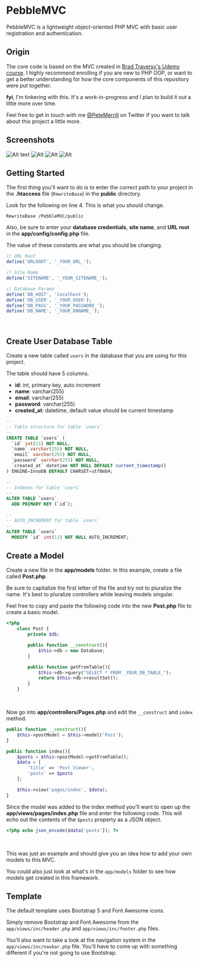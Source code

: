 # PebbleMVC
PebbleMVC is a lightweight object-oriented PHP MVC with basic user registration and authentication.
<br/>

## Origin
The core code is based on the MVC created in [Brad Traversy's Udemy course](https://www.udemy.com/course/object-oriented-php-mvc/). I highly recommend enrolling if you are new to PHP OOP, or want to get a better understanding for how the core components of this repository were put together.
<br/>

**fyi**, I'm tinkering with this. It's a work-in-progress and I plan to build it out a little more over time.
<br/>

Feel free to get in touch with me [@PeteMerrill](https://twitter.com/petemerrill) on Twitter if you want to talk about this project a little more.
<br/>

## Screenshots
![Alt text](https://i.ibb.co/B4Yx4Zw/Screenshot-2021-03-14-Pebble-MVC-3.png)
![Alt](https://i.ibb.co/hLwDkCy/Screenshot-2021-03-14-Pebble-MVC-2.png)
![Alt](https://i.ibb.co/d4GVYBm/Screenshot-2021-03-14-Pebble-MVC-1.png)
![Alt](https://i.ibb.co/XZWS0J0/Screenshot-2021-03-14-Pebble-MVC.png)

## Getting Started
The first thing you'll want to do is to enter the correct path to your project in the **.htaccess** file (`RewriteBase`) in the **public** directory.
<br/>

Look for the following on line 4. This is what you should change.
<br/>

`RewriteBase /PebbleMVC/public`
<br/>

Also, be sure to enter your **database credentials**, **site name**, and **URL root** in the **app/config/config.php** file.
<br/>

The value of these constants are what you should be changing.
<br/>

```php
// URL Root
define('URLROOT', '_YOUR_URL_');

// Site Name
define('SITENAME', '_YOUR_SITENAME_');

// Database Params
define('DB_HOST', 'localhost');
define('DB_USER', '_YOUR_USER');
define('DB_PASS', '_YOUR_PASSWORD_');
define('DB_NAME', '_YOUR_DBNAME_');
```
<br/>

## Create User Database Table
Create a new table called ```users``` in the database that you are using for this project.
<br/>

The table should have 5 columns.
- **id**: int, primary key, auto increment
- **name**: varchar(255)
- **email**: varchar(255)
- **password**: varchar(255)
- **created_at**: datetime, default value should be current timestamp

```SQL
--
-- Table structure for table `users`
--
CREATE TABLE `users` (
  `id` int(11) NOT NULL,
  `name` varchar(255) NOT NULL,
  `email` varchar(255) NOT NULL,
  `password` varchar(255) NOT NULL,
  `created_at` datetime NOT NULL DEFAULT current_timestamp()
) ENGINE=InnoDB DEFAULT CHARSET=utf8mb4;

--
-- Indexes for table `users`
--
ALTER TABLE `users`
  ADD PRIMARY KEY (`id`);

--
-- AUTO_INCREMENT for table `users`
--
ALTER TABLE `users`
  MODIFY `id` int(11) NOT NULL AUTO_INCREMENT;
```

## Create a Model
Create a new file in the **app/models** folder. In this example, create a file called **Post.php**.
<br/>

Be sure to capitalize the first letter of the file and try not to pluralize the name. It's best to pluralize controllers while leaving models singular.
<br/>

Feel free to copy and paste the following code into the new **Post.php** file to create a basic model.
<br/>

```php
<?php
    class Post {
        private $db;

        public function __construct(){
            $this->db = new Database;
        }

        public function getFromTable(){
            $this->db->query("SELECT * FROM _YOUR_DB_TABLE_");
            return $this->db->resultSet();
        }
    }
```
<br/>

Now go into **app/controllers/Pages.php** and edit the `__construct` and `index` method.
<br/>

```php
public function __construct(){
    $this->postModel = $this->model('Post');
}

public function index(){
    $posts = $this->postModel->getFromTable();
    $data = [
        'title' => 'Post Viewer',
        'posts' => $posts
    ];

    $this->view('pages/index', $data);
}
```

Since the model was added to the index method you'll want to open up the **app/views/pages/index.php** file and enter the following code. This will echo out the contents of the ```$posts``` property as a JSON object.
<br/>

```php
<?php echo json_encode($data['posts']); ?>
```
<br/>

This was just an example and should give you an idea how to add your own models to this MVC.
<br/>

You could also just look at what's in the `app/models` folder to see how models get created in this framework.
<br/>

## Template
The default template uses Bootstrap 5 and Font Awesome icons.
<br/>

Simply remove Bootstrap and Font Awesome from the `app/views/inc/header.php` and `app/views/inc/footer.php` files.
<br/>

You'll also want to take a look at the navigation system in the `app/views/inc/navbar.php` file. You'll have to come up with something different if you're not going to use Bootstrap.
<br/>